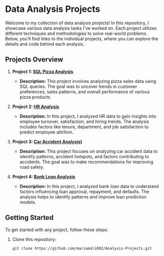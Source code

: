 # Data Analysis Projects

Welcome to my collection of data analysis projects! In this repository, I showcase various data analysis tasks I've worked on. Each project utilizes different techniques and methodologies to solve real-world problems. Below, you'll find links to the individual projects, where you can explore the details and code behind each analysis.

## Projects Overview

1. **Project 1: [SQL Pizza Analysis]((https://github.com/mariamali002/Data_Analysis-Projects/tree/main/P1))**
   - **Description:** This project involves analyzing pizza sales data using SQL queries. The goal was to uncover trends in customer preferences, sales patterns, and overall performance of various pizza products.
  

2. **Project 2: [HR Analysis]((https://github.com/mariamali002/Data_Analysis-Projects/tree/main/P2))**
   - **Description:** In this project, I analyzed HR data to gain insights into employee turnover, satisfaction, and hiring trends. The analysis includes factors like tenure, department, and job satisfaction to predict employee attrition.
   

3. **Project 3: [Car Accident Analysis](https://github.com/mariamali002/Data_Analysis-Projects/tree/main/P3))**
   - **Description:** This project focuses on analyzing car accident data to identify patterns, accident hotspots, and factors contributing to accidents. The goal was to make recommendations for improving road safety.
   

4. **Project 4: [Bank Loan Analysis]((https://github.com/mariamali002/Data_Analysis-Projects/tree/main/P4))**
   - **Description:** In this project, I analyzed bank loan data to understand factors influencing loan approval, repayment, and defaults. The analysis helps to identify patterns and improve loan prediction models.
   

## Getting Started

To get started with any project, follow these steps:

1. Clone this repository:
   ```bash
   git clone https://github.com/mariamali002/Analysis-Projects.git
